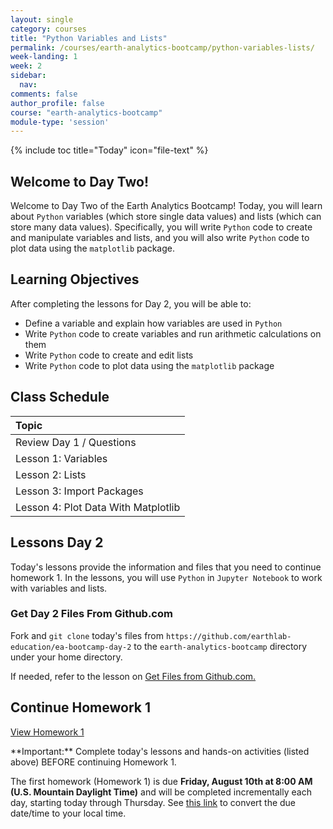 ```yaml
---
layout: single
category: courses
title: "Python Variables and Lists"
permalink: /courses/earth-analytics-bootcamp/python-variables-lists/
week-landing: 1
week: 2
sidebar:
  nav:
comments: false
author_profile: false
course: "earth-analytics-bootcamp"
module-type: 'session'
---
```

{% include toc title="Today" icon="file-text" %}

<div class="notice--info" markdown="1">

## <i class="fa fa-ship" aria-hidden="true"></i> Welcome to Day Two!

Welcome to Day Two of the Earth Analytics Bootcamp! Today, you will learn about `Python` variables (which store single data values) and lists (which can store many data values). Specifically, you will write `Python` code to create and manipulate variables and lists, and you will also write `Python` code to plot data using the `matplotlib` package. 


## <i class="fa fa-graduation-cap" aria-hidden="true"></i> Learning Objectives

After completing the lessons for Day 2, you will be able to:

* Define a variable and explain how variables are used in `Python`
* Write `Python` code to create variables and run arithmetic calculations on them
* Write `Python` code to create and edit lists
* Write `Python` code to plot data using the `matplotlib` package

</div>

## <i class="fa fa-calendar-check-o" aria-hidden="true"></i> Class Schedule

| Topic                                  | 
|:---------------|
| Review Day 1 / Questions  | 
| Lesson 1: Variables |
| Lesson 2: Lists                         |   
| Lesson 3: Import Packages |
| Lesson 4: Plot Data With Matplotlib     |


## <i class="fa fa-pencil"></i> Lessons Day 2

Today's lessons provide the information and files that you need to continue homework 1. In the lessons, you will use `Python` in `Jupyter Notebook` to work with variables and lists. 


### Get Day 2 Files From Github.com

Fork and `git clone` today's files from `https://github.com/earthlab-education/ea-bootcamp-day-2` to the `earth-analytics-bootcamp` directory under your home directory.

If needed, refer to the lesson on <a href="{{ site.url }}//courses/earth-analytics-bootcamp/get-started-with-open-science/get-files-from-github/" target = "_blank">Get Files from Github.com.</a>


## <i class="fa fa-pencil"></i>  Continue Homework 1

<a class="btn btn--info btn--x-large" href="{{ site.url }}/courses/earth-analytics-bootcamp/earth-analytics-bootcamp-homework-1/" target= "_blank"> <i class="fa fa-info-circle"></i>
View Homework 1</a>

<div class="notice--success" markdown="1">
<i class="fa fa-star"></i> **Important:** Complete today's lessons and hands-on activities (listed above) BEFORE continuing Homework 1.
</div>

The first homework (Homework 1) is due **Friday, August 10th at 8:00 AM (U.S. Mountain Daylight Time)** and will be completed incrementally each day, starting today through Thursday. See <a href="https://www.timeanddate.com/worldclock/fixedtime.html?iso=20180810T08&p1=1243" target="_blank">this link</a>  to convert the due date/time to your local time.

